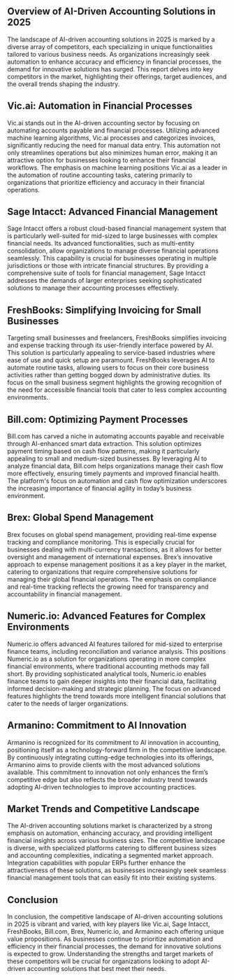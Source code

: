## Overview of AI-Driven Accounting Solutions in 2025
The landscape of AI-driven accounting solutions in 2025 is marked by a diverse array of competitors, each specializing in unique functionalities tailored to various business needs. As organizations increasingly seek automation to enhance accuracy and efficiency in financial processes, the demand for innovative solutions has surged. This report delves into key competitors in the market, highlighting their offerings, target audiences, and the overall trends shaping the industry.

## Vic.ai: Automation in Financial Processes
Vic.ai stands out in the AI-driven accounting sector by focusing on automating accounts payable and financial processes. Utilizing advanced machine learning algorithms, Vic.ai processes and categorizes invoices, significantly reducing the need for manual data entry. This automation not only streamlines operations but also minimizes human error, making it an attractive option for businesses looking to enhance their financial workflows. The emphasis on machine learning positions Vic.ai as a leader in the automation of routine accounting tasks, catering primarily to organizations that prioritize efficiency and accuracy in their financial operations.

## Sage Intacct: Advanced Financial Management
Sage Intacct offers a robust cloud-based financial management system that is particularly well-suited for mid-sized to large businesses with complex financial needs. Its advanced functionalities, such as multi-entity consolidation, allow organizations to manage diverse financial operations seamlessly. This capability is crucial for businesses operating in multiple jurisdictions or those with intricate financial structures. By providing a comprehensive suite of tools for financial management, Sage Intacct addresses the demands of larger enterprises seeking sophisticated solutions to manage their accounting processes effectively.

## FreshBooks: Simplifying Invoicing for Small Businesses
Targeting small businesses and freelancers, FreshBooks simplifies invoicing and expense tracking through its user-friendly interface powered by AI. This solution is particularly appealing to service-based industries where ease of use and quick setup are paramount. FreshBooks leverages AI to automate routine tasks, allowing users to focus on their core business activities rather than getting bogged down by administrative duties. Its focus on the small business segment highlights the growing recognition of the need for accessible financial tools that cater to less complex accounting environments.

## Bill.com: Optimizing Payment Processes
Bill.com has carved a niche in automating accounts payable and receivable through AI-enhanced smart data extraction. This solution optimizes payment timing based on cash flow patterns, making it particularly appealing to small and medium-sized businesses. By leveraging AI to analyze financial data, Bill.com helps organizations manage their cash flow more effectively, ensuring timely payments and improved financial health. The platform's focus on automation and cash flow optimization underscores the increasing importance of financial agility in today’s business environment.

## Brex: Global Spend Management
Brex focuses on global spend management, providing real-time expense tracking and compliance monitoring. This is especially crucial for businesses dealing with multi-currency transactions, as it allows for better oversight and management of international expenses. Brex’s innovative approach to expense management positions it as a key player in the market, catering to organizations that require comprehensive solutions for managing their global financial operations. The emphasis on compliance and real-time tracking reflects the growing need for transparency and accountability in financial management.

## Numeric.io: Advanced Features for Complex Environments
Numeric.io offers advanced AI features tailored for mid-sized to enterprise finance teams, including reconciliation and variance analysis. This positions Numeric.io as a solution for organizations operating in more complex financial environments, where traditional accounting methods may fall short. By providing sophisticated analytical tools, Numeric.io enables finance teams to gain deeper insights into their financial data, facilitating informed decision-making and strategic planning. The focus on advanced features highlights the trend towards more intelligent financial solutions that cater to the needs of larger organizations.

## Armanino: Commitment to AI Innovation
Armanino is recognized for its commitment to AI innovation in accounting, positioning itself as a technology-forward firm in the competitive landscape. By continuously integrating cutting-edge technologies into its offerings, Armanino aims to provide clients with the most advanced solutions available. This commitment to innovation not only enhances the firm’s competitive edge but also reflects the broader industry trend towards adopting AI-driven technologies to improve accounting practices.

## Market Trends and Competitive Landscape
The AI-driven accounting solutions market is characterized by a strong emphasis on automation, enhancing accuracy, and providing intelligent financial insights across various business sizes. The competitive landscape is diverse, with specialized platforms catering to different business sizes and accounting complexities, indicating a segmented market approach. Integration capabilities with popular ERPs further enhance the attractiveness of these solutions, as businesses increasingly seek seamless financial management tools that can easily fit into their existing systems.

## Conclusion
In conclusion, the competitive landscape of AI-driven accounting solutions in 2025 is vibrant and varied, with key players like Vic.ai, Sage Intacct, FreshBooks, Bill.com, Brex, Numeric.io, and Armanino each offering unique value propositions. As businesses continue to prioritize automation and efficiency in their financial processes, the demand for innovative solutions is expected to grow. Understanding the strengths and target markets of these competitors will be crucial for organizations looking to adopt AI-driven accounting solutions that best meet their needs.